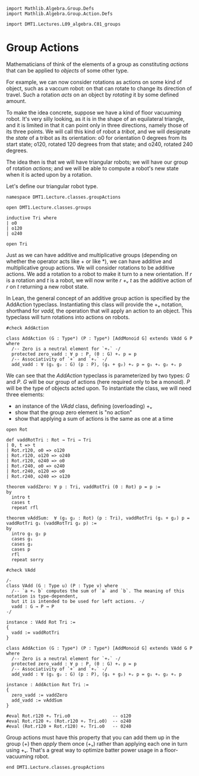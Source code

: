 ```lean
import Mathlib.Algebra.Group.Defs
import Mathlib.Algebra.Group.Action.Defs

import DMT1.Lectures.L09_algebra.C01_groups
```


<!-- toc -->

<!-- toc -->
# Group Actions

Mathematicians of think of the elements of a group as
constituting *actions* that can be applied to *objects*
of some other type.

For example, we can now consider rotations as actions
on some kind of object, such as a vaccum robot: on that
can rotate to change its direction of travel. Such a
rotation *acts* on an object by *rotating* it by some
defined amount.

To make the idea concrete, suppose we have a kind of
floor vacuuming robot. It's very silly looking, as it
is in the shape of an equilateral triangle, and it is
limited in that it can point only in three directions,
namely those of its three points. We will call this kind
of robot a *tribot*, and we will designate the *state*
of a tribot as its orientation: o0 for orientation 0
degrees from its start state; o120, rotated 120 degrees
from that state; and o240, rotated 240 degrees.

The idea then is that we will have triangular robots;
we will have our group of rotation *actions*; and we
will be able to compute a robot's new state when it is
acted upon by a rotation.

Let's define our triangular robot type.

```lean
namespace DMT1.Lecture.classes.groupActions

open DMT1.Lecture.classes.groups

inductive Tri where
| o0
| o120
| o240

open Tri
```


Just as we can have additive and multiplicative groups
(depending on whether the operator acts like + or like
*), we can have additive and multiplicative group actions.
We will consider rotations to be additive actions. We add
a rotation to a robot to make it turn to a new orientation.
If *r* is a rotation and *t* is a robot, we will now write
*r +ᵥ t* as the additive action of *r* on *t* returning a
new robot state.

In Lean, the general concept of an additive group action
is specified by the AddAction typeclass. Instantiating this
class will provide the +ᵥ notation, shorthand for *vadd,*
the operation that will apply an action to an object. This
typeclass will turn rotations into actions on robots.

```lean
#check AddAction
```

```lean
class AddAction (G : Type*) (P : Type*) [AddMonoid G] extends VAdd G P where
  /-- Zero is a neutral element for `+ᵥ` -/
  protected zero_vadd : ∀ p : P, (0 : G) +ᵥ p = p
  /-- Associativity of `+` and `+ᵥ` -/
  add_vadd : ∀ (g₁ g₂ : G) (p : P), (g₁ + g₂) +ᵥ p = g₁ +ᵥ g₂ +ᵥ p
```

We can see that the *AddAction* typeclass is parameterized by two
types: *G* and *P*. *G* will be our group of actions (here required
only to be a monoid). *P* will be the type of objects acted upon.
To instantiate the class, we will need three elements:

- an instance of the *VAdd* class, defining (overloading) +ᵥ
- show that the group zero element is "no action"
- show that applying a sum of actions is the same as one at a time

```lean
open Rot

def vaddRotTri : Rot → Tri → Tri
| 0, t => t
| Rot.r120, o0 => o120
| Rot.r120, o120 => o240
| Rot.r120, o240 => o0
| Rot.r240, o0 => o240
| Rot.r240, o120 => o0
| Rot.r240, o240 => o120

theorem vaddZero: ∀ p : Tri, vaddRotTri (0 : Rot) p = p :=
by
  intro t
  cases t
  repeat rfl

theorem vAddSum:  ∀ (g₁ g₂ : Rot) (p : Tri), vaddRotTri (g₁ + g₂) p = vaddRotTri g₁ (vaddRotTri g₂ p) :=
by
  intro g₁ g₂ p
  cases g₁
  cases g₂
  cases p
  rfl
  repeat sorry

#check VAdd

/-
class VAdd (G : Type u) (P : Type v) where
  /-- `a +ᵥ b` computes the sum of `a` and `b`. The meaning of this notation is type-dependent,
  but it is intended to be used for left actions. -/
  vadd : G → P → P
-/

instance : VAdd Rot Tri :=
{
  vadd := vaddRotTri
}
```

```lean
class AddAction (G : Type*) (P : Type*) [AddMonoid G] extends VAdd G P where
  /-- Zero is a neutral element for `+ᵥ` -/
  protected zero_vadd : ∀ p : P, (0 : G) +ᵥ p = p
  /-- Associativity of `+` and `+ᵥ` -/
  add_vadd : ∀ (g₁ g₂ : G) (p : P), (g₁ + g₂) +ᵥ p = g₁ +ᵥ g₂ +ᵥ p
```

```lean
instance : AddAction Rot Tri :=
{
  zero_vadd := vaddZero
  add_vadd := vAddSum
}

#eval Rot.r120 +ᵥ Tri.o0                -- o120
#eval Rot.r120 +ᵥ (Rot.r120 +ᵥ Tri.o0)  -- o240
#eval (Rot.r120 + Rot.r120) +ᵥ Tri.o0   -- 0240
```

Group actions must have this property that you can
add them up in the group (+) then *apply* them once
(+ᵥ) rather than applying each one in turn using +ᵥ.
That's a great way to optimize batter power usage in
a floor-vacuuming robot.

```lean
end DMT1.Lecture.classes.groupActions
```
